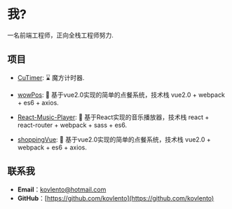 # 我?

一名前端工程师，正向全栈工程师努力.

## 项目

* [CuTimer](https://github.com/kovlento/weapp-cubeTimer): :hourglass: 魔方计时器.

* [wowPos](https://github.com/kovlento/wowPos): :hamburger: 基于vue2.0实现的简单的点餐系统，技术栈 vue2.0 + webpack + es6 + axios.

* [React-Music-Player](https://github.com/kovlento/music_player_react): :musical_note: 基于React实现的音乐播放器，技术栈 react + react-router + webpack + sass + es6.

* [shoppingVue](https://github.com/kovlento/shoppingVue): :ghost: 基于vue2.0实现的简单的点餐系统，技术栈 vue2.0 + webpack + es6 + axios.

## 联系我

* **Email**：kovlento@hotmail.com
* **GitHub**：[https://github.com/kovlento](https://github.com/kovlento)

